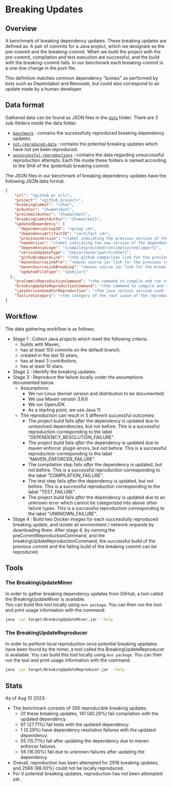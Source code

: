 # Breaking Updates

## Overview 
A benchmark of breaking dependency updates. 
These breaking updates are defined as:
A pair of commits for a Java project, which we designate as the pre-commit and the breaking-commit. 
When we build the project with the pre-commit, compilation and test execution are successful, 
and the build with the breaking-commit fails. 
In our benchmark each breaking-commit is a one-line change in the pom file.

This definition matches common dependency "bumps" as performed by bots such as 
Dependabot and Renovate, but could also correspond to an update made by a human developer.

## Data format 
Gathered data can be found as JSON files in the [`data`](/data) folder.
There are 3 sub-folders inside the data folder.
  * [`benchmark`](/data/benchmark) : contains the successfully reproduced breaking dependency updates.
  * [`not-reproduced-data`](/data/not-reproduced-data) : contains the potential breaking updates which have not yet been reproduced.
  * [`unsuccessful-reproductions`](/data/unsuccessful-reproductions) : contains the data regarding unsuccessful reproduction attempts.
Each file inside these folders is named according to the SHA of the (potential) breaking commit.

The JSON files in our benchmark of breaking dependency updates have the following JSON data format.
```json
{
    "url": "<github pr url>",
    "project": "<github_project>",
    "breakingCommit": "<sha>",
    "prAuthor": "{human|bot}",
    "preCommitAuthor": "{human|bot}",
    "breakingCommitAuthor": "{human|bot}",
    "updatedDependency": {
      "dependencyGroupID": "<group id>",
      "dependencyArtifactID": "<artifact id>",
      "previousVersion": "<label indicating the previous version of the dependency>",
      "newVersion": "<label indicating the new version of the dependency>",
      "dependencyScope": "{compile|provided|runtime|system|import}",
      "versionUpdateType": "{major|minor|patch|other}",
      "githubCompareLink": "<the github comparison link for the previous and breaking tag releases of the updated dependency if it exists>",
      "mavenSourceLinkPre": "<maven source jar link for the previous release of the updated dependency if it exists>",
      "mavenSourceLinkBreaking": "<maven source jar link for the breaking release of the updated dependency if it exists>",
      "updatedFileType": "{pom|jar}"
  },
    "preCommitReproductionCommand": "<the command to compile and run tests without the breaking update commit>",
    "breakingUpdateReproductionCommand": "<the command to compile and run tests with the breaking update commit>",
    "javaVersionUsedForReproduction": "<the java version version used for reproduction>",
    "failureCategory": "<the category of the root cause of the reproduction failure>"
}
```

## Workflow
The data gathering workflow is as follows: 
* Stage 1 : Collect Java projects which meet the following criteria.
    * builds with Maven,
    * has at least 100 commits on the default branch, 
    * created in the last 10 years, 
    * has at least 3 contributors, 
    * has at least 10 stars.
* Stage 2 : Identify the breaking updates. 
* Stage 3 : Reproduce the failure locally under the assumptions documented below. 
  * Assumptions:
    * We run Linux (kernel version and distribution to be documented)
    * We use Maven version 3.8.6
    * We run OpenJDK
    * As a starting point, we use Java 11
  * The reproduction can result in 5 different successful outcomes:
    * The project build fails _after_ the dependency is updated due to unresolved dependencies, but not before.
      This is a successful reproduction corresponding to the label "DEPENDENCY_RESOLUTION_FAILURE".
    * The project build fails _after_ the dependency is updated due to maven enforcer plugin errors, but not before.
      This is a successful reproduction corresponding to the label "MAVEN_ENFORCER_FAILURE".
    * The compilation step fails _after_ the dependency is updated, but not before.
      This is a successful reproduction corresponding to the label "COMPILATION_FAILURE".
    * The test step fails _after_ the dependency is updated, but not before.
      This is a successful reproduction corresponding to the label "TEST_FAILURE".
    * The project build fails _after_ the dependency is updated due to an unknown error which cannot be categorized
      into above other failure types.
      This is a successful reproduction corresponding to the label "UNKNOWN_FAILURE".
* Stage 4 : Build two Docker images for each successfully reproduced breaking update, 
            and isolate all environment / network requests by downloading them.
            After stage 4, by running the preCommitReproductionCommand, and the breakingUpdateReproductionCommand, 
            the successful build of the previous commit and the failing build of the breaking commit can be reproduced. 

## Tools

### The BreakingUpdateMiner
In order to gather breaking dependency updates from GitHub, a tool called the 
BreakingUpdateMiner is available.  
You can build this tool locally using `mvn package`.
You can then run the tool and print usage information with the command:
```bash
java -jar target/BreakingUpdateMiner.jar --help 
```

### The BreakingUpdateReproducer
In order to perform local reproduction once potential breaking uppdates have been found by the miner,
a tool called the BreakingUpdateReproducer is available.
You can build this tool locally using `mvn package`.
You can then run the tool and print usage information with the command:
```bash
java -jar target/BreakingUpdateReproducer.jar --help 
```

## Stats
As of Aug 10 2023:
  * The benchmark consists of 350 reproducible breaking updates.
    - Of these breaking updates, 141 (40.29%) fail compilation with the updated dependency.
    - 97 (27.71%) fail tests with the updated dependency.
    - 1 (0.29%) have dependency resolution failures with the updated dependency.
    - 55 (15.71%) fail after updating the dependency due to maven enforcer failures.
    - 56 (16.00%) fail due to unknown failures after updating the dependency.
  * Overall, reproduction has been attempted for 2916 breaking updates, and 2566 (88.00%) could not be locally reproduced.
  * For 0 potential breaking updates, reproduction has not been attempted yet.
